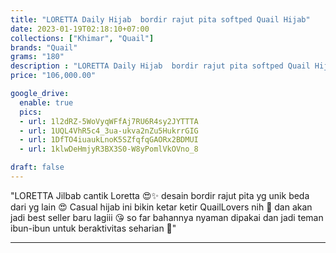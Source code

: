 ```yaml
---
title: "LORETTA Daily Hijab  bordir rajut pita softped Quail Hijab"
date: 2023-01-19T02:18:10+07:00
collections: ["Khimar", "Quail"]
brands: "Quail"
grams: "180"
description : "LORETTA Daily Hijab  bordir rajut pita softped Quail Hijab"
price: "106,000.00"

google_drive:
  enable: true
  pics:
  - url: 1l2dRZ-5WoVyqWFfAj7RU6R4sy2JYTTTA
  - url: 1UQL4VhR5c4_3ua-ukva2nZu5HukrrGIG
  - url: 1DfTO4iuaukLnoK5SZfqfqGAORx2BDMUI
  - url: 1klwDeHmjyR3BX3S0-W8yPomlVkOVno_8

draft: false
---
```


"LORETTA
Jilbab cantik Loretta 😍✨ desain bordir rajut pita yg unik beda dari yg lain 😍 Casual hijab ini bikin ketar ketir QuailLovers nih 🥰  dan akan jadi best seller baru lagiii 😘 so far bahannya nyaman dipakai  dan jadi teman ibun-ibun untuk beraktivitas seharian 🌸"

---    
  
